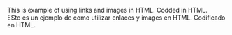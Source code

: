 This is example of using links and images in HTML. Codded in HTML.
<br>
ESto es un ejemplo de como utilizar enlaces y images en HTML. Codificado en HTML.